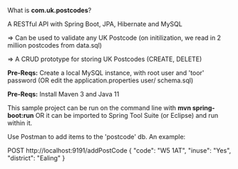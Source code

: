 What is **com.uk.postcodes**?

A RESTful API with Spring Boot, JPA, Hibernate and MySQL

=> Can be used to validate any UK Postcode (on initilization, we read in 2 million postcodes from data.sql)

=> A CRUD prototype for storing UK Postcodes (CREATE, DELETE)

**Pre-Reqs:** Create a local MySQL instance, with root user and 'toor' password (OR edit the application.properties user/ schema.sql)

**Pre-Reqs:** Install Maven 3 and Java 11

This sample project can be run on the command line with **mvn spring-boot:run** OR 
it can be imported to Spring Tool Suite (or Eclipse) and run within it.

Use Postman to add items to the 'postcode' db. An example:

POST http://localhost:9191/addPostCode
{
    "code": "W5 1AT",
    "inuse": "Yes",
    "district": "Ealing"
}
